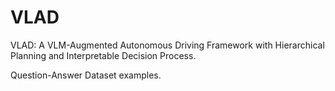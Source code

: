 # VLAD
VLAD: A VLM-Augmented Autonomous Driving Framework with Hierarchical Planning and Interpretable Decision Process.

Question-Answer Dataset examples.
